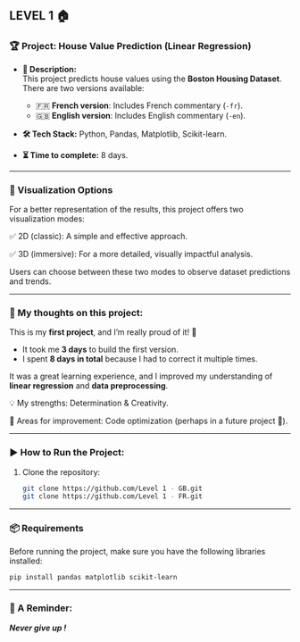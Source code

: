 ## LEVEL 1 🏠

### **🏆 Project: House Value Prediction (Linear Regression)**

- **📌 Description:**  
  This project predicts house values using the **Boston Housing Dataset**.  
  There are two versions available:  
  - 🇫🇷 **French version**: Includes French commentary (`-fr`).  
  - 🇬🇧 **English version**: Includes English commentary (`-en`).  

- **🛠 Tech Stack:** Python, Pandas, Matplotlib, Scikit-learn.  
- **⏳ Time to complete:** 8 days.  

---

### **🎨 Visualization Options**
For a better representation of the results, this project offers two visualization modes:

✅ 2D (classic): A simple and effective approach.

✅ 3D (immersive): For a more detailed, visually impactful analysis.

Users can choose between these two modes to observe dataset predictions and trends.

---

### **💭 My thoughts on this project:**  
This is my **first project**, and I’m really proud of it! 🎉  
- It took me **3 days** to build the first version.  
- I spent **8 days in total** because I had to correct it multiple times.  

It was a great learning experience, and I improved my understanding of **linear regression** and **data preprocessing**.

💡 My strengths: Determination & Creativity.

🚀 Areas for improvement: Code optimization (perhaps in a future project 👀).

---

### **▶️ How to Run the Project:**  
1. Clone the repository:  
   ```bash
   git clone https://github.com/Level 1 - GB.git
   git clone https://github.com/Level 1 - FR.git
   ```
---

### **📦 Requirements**  
Before running the project, make sure you have the following libraries installed:  
```bash
pip install pandas matplotlib scikit-learn
```
---

### **💜 A Reminder:**

***Never give up !***
